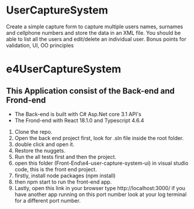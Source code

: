 # UserCaptureSystem
Create a simple capture form to capture multiple users names, surnames and cellphone numbers and store the data in an XML file. You should be able to list all the users and edit/delete an individual user. Bonus points for validation, UI, OO principles

# e4UserCaptureSystem
 ## This Application consist of the Back-end and Frond-end
  * The Back-end is built with C# Asp.Net core 3.1 API's
  * The Frond-end with React 18.1.0 and Typescript 4.6.4

1. Clone the repo.
2. Open the back end project first, look for .sln file inside the root folder.
3. double click and open it.
5. Restore the nuggets.
6. Run the all tests first and then the project.
7. open this folder (Front-End\e4-user-capture-system-ui) in visual studio code, this is the front end project.
8. firstly, install node packages (npm install)
9. then npm start to run the front-end app.
10. Lastly, open this link in your browser type http://localhost:3000/ if you have another app running on this port number look at your log terminal for a different port number.

